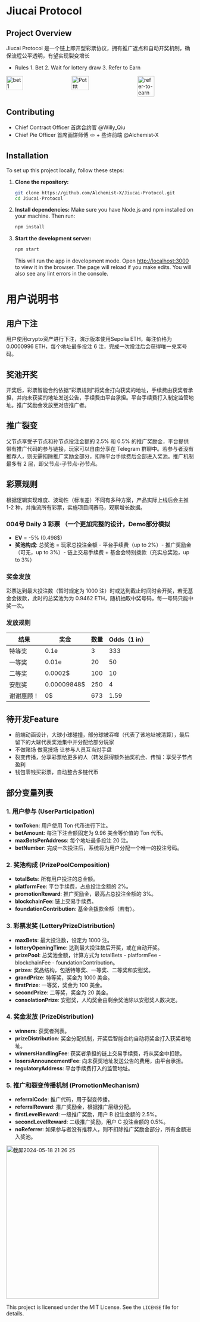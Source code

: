 
# Jiucai Protocol

## Project Overview

Jiucai Protocol 是一个链上即开型彩票协议，拥有推广返点和自动开奖机制，确保流程公平透明，有望实现裂变增长
- Rules 1. Bet 2. Wait for lottery draw 3. Refer to Earn

<div style="display: flex; justify-content: space-between;">
  <img src="https://github.com/Alchemist-X/Jiucai-Protocol/assets/55140230/8a9a1ffc-c0d2-4bd3-9aee-64a5e62d0125" alt="bet1" style="width: 30%;"/>
  <img src="https://github.com/Alchemist-X/Jiucai-Protocol/assets/55140230/f9a820cb-ceb4-4f4b-afa3-d0b40cfa1211" alt="Potttt" style="width: 30%;"/>
  <img src="https://github.com/Alchemist-X/Jiucai-Protocol/assets/55140230/679b77ae-e2b3-4ca2-aa6e-945162f970b6" alt="refer-to-earn" style="width: 30%;"/>
</div>


## Contributing

- Chief Contract Officer 首席合约官 @Willy_Qiu
- Chief Pie Officer 首席画饼师傅 🫓 + 些许前端 @Alchemist-X


## Installation

To set up this project locally, follow these steps:

1. **Clone the repository:**
   ```bash
   git clone https://github.com/Alchemist-X/Jiucai-Protocol.git
   cd Jiucai-Protocol
   ```

2. **Install dependencies:** 
   Make sure you have Node.js and npm installed on your machine. Then run:
   ```bash
   npm install
   ```

3. **Start the development server:**
   ```bash
   npm start
   ```

   This will run the app in development mode. Open [http://localhost:3000](http://localhost:3000) to view it in the browser. The page will reload if you make edits. You will also see any lint errors in the console.

# 用户说明书

## 用户下注

用户使用crypto资产进行下注，演示版本使用Sepolia ETH，每注价格为 0.0000996 ETH，每个地址最多投注 6 注，完成一次投注后会获得唯一兑奖号码。

## 奖池开奖

开奖后，彩票智能合约依据“彩票规则”将奖金打向获奖的地址，手续费由获奖者承担，并向未获奖的地址发送公告，手续费由平台承担。平台手续费打入制定监管地址。推广奖励金发放至对应推广者。

## 推广裂变

父节点享受子节点和孙节点投注金额的 2.5% 和 0.5% 的推广奖励金，平台提供带有推广代码的参与链接，玩家可以自由分享在 Telegram 群聊中。若参与者没有推荐人，则无需扣除推广奖励金部分，扣除平台手续费后全部进入奖池。推广机制最多有 2 层，即父节点-子节点-孙节点。

## 彩票规则

根据逻辑实现难度、波动性（标准差）不同有多种方案，产品实际上线后会主推 1-2 种，并推流所有彩票，实施项目间赛马，观察增长数据。

### 004号 Daily 3 彩票 （一个更加完整的设计，Demo部分模拟

- **EV** = -5% (0.498$)
- **奖池构成**: 总奖池 = 玩家总投注金额 - 平台手续费（up to 2%）- 推广奖励金（可无，up to 3%）- 链上交易手续费 + 基金会特别拨款（充实总奖池，up to 3%）

### 奖金发放

彩票达到最大投注数（暂时规定为 1000 注）时或达到截止时间时会开奖，若无基金会拨款，此时的总奖池为为 0.9462 ETH，随机抽取中奖号码，每一号码只能中奖一次。

### 发放规则

| 结果 | 奖金 | 数量 | Odds（1 in）|
| ---- | ---- | ---- | ---------- |
| 特等奖 | 0.1e | 3 | 333 |
| 一等奖 | 0.01e | 20 | 50 |
| 二等奖 | 0.0002$ | 100 | 10 |
| 安慰奖 | 0.00009848$ | 250 | 4 |
| 谢谢惠顾！ | 0$ | 673 | 1.59 |


## 待开发Feature

- 前端动画设计，大球小球碰撞，部分球被吞噬（代表了该地址被清算），最后留下的大球代表奖池集中并分配给部分玩家
- 不做赌场 做竞技场 让参与人员互当对手盘
- 裂变传播，分享彩票给更多的人（转发获得额外抽奖机会、传销：享受子节点盈利
- 钱包零钱买彩票，自动整合多链代币

## 部分变量列表

### 1. 用户参与 (UserParticipation)

- **tonToken**: 用户使用 Ton 代币进行下注。
- **betAmount**: 每注下注金额固定为 9.96 美金等价值的 Ton 代币。
- **maxBetsPerAddress**: 每个地址最多投注 20 注。
- **betNumber**: 完成一次投注后，系统将为用户分配一个唯一的投注号码。

### 2. 奖池构成 (PrizePoolComposition)

- **totalBets**: 所有用户投注的总金额。
- **platformFee**: 平台手续费，占总投注金额的 2%。
- **promotionReward**: 推广奖励金，最高占总投注金额的 3%。
- **blockchainFee**: 链上交易手续费。
- **foundationContribution**: 基金会拨款金额（若有）。

### 3. 彩票发奖 (LotteryPrizeDistribution)

- **maxBets**: 最大投注数，设定为 1000 注。
- **lotteryOpeningTime**: 达到最大投注数后开奖，或在自动开奖。
- **prizePool**: 总奖池金额，计算方式为 totalBets - platformFee - blockchainFee - foundationContribution。
- **prizes**: 奖品结构，包括特等奖、一等奖、二等奖和安慰奖。
- **grandPrize**: 特等奖，奖金为 1000 美金。
- **firstPrize**: 一等奖，奖金为 100 美金。
- **secondPrize**: 二等奖，奖金为 20 美金。
- **consolationPrize**: 安慰奖，人均奖金由剩余奖池除以安慰奖人数决定。

### 4. 奖金发放 (PrizeDistribution)

- **winners**: 获奖者列表。
- **prizeDistribution**: 奖金分配机制，开奖后智能合约自动将奖金打入获奖者地址。
- **winnersHandlingFee**: 获奖者承担的链上交易手续费，将从奖金中扣除。
- **losersAnnouncementFee**: 向未获奖地址发送公告的费用，由平台承担。
- **regulatoryAddress**: 平台手续费打入的监管地址。

### 5. 推广和裂变传播机制 (PromotionMechanism)

- **referralCode**: 推广代码，用于裂变传播。
- **referralReward**: 推广奖励金，根据推广层级分配。
- **firstLevelReward**: 一级推广奖励，用户 B 投注金额的 2.5%。
- **secondLevelReward**: 二级推广奖励，用户 C 投注金额的 0.5%。
- **noReferrer**: 如果参与者没有推荐人，则不扣除推广奖励金部分，所有金额进入奖池。


<img width="410" alt="截屏2024-05-18 21 26 25" src="https://github.com/Alchemist-X/Jiucai-Protocol/assets/55140230/00359995-b1fa-407b-a154-a577bc670e7e">


This project is licensed under the MIT License. See the `LICENSE` file for details.
```

